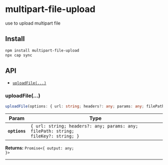 # multipart-file-upload

use to upload multipart file

## Install

```bash
npm install multipart-file-upload
npx cap sync
```

## API

<docgen-index>

* [`uploadFile(...)`](#uploadfile)

</docgen-index>

<docgen-api>
<!--Update the source file JSDoc comments and rerun docgen to update the docs below-->

### uploadFile(...)

```typescript
uploadFile(options: { url: string; headers?: any; params: any; filePath: string; fileKey?: string; }) => Promise<{ output: any; }>
```

| Param         | Type                                                                                          |
| ------------- | --------------------------------------------------------------------------------------------- |
| **`options`** | <code>{ url: string; headers?: any; params: any; filePath: string; fileKey?: string; }</code> |

**Returns:** <code>Promise&lt;{ output: any; }&gt;</code>

--------------------

</docgen-api>
